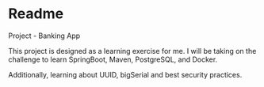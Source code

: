 # Readme

Project - Banking App

This project is designed as a learning exercise
for me. I will be taking on the challenge to learn
SpringBoot, Maven, PostgreSQL, and Docker.

Additionally, learning about UUID, bigSerial and 
best security practices.

